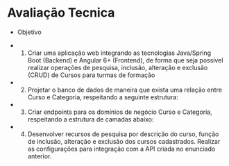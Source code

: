 # Avaliação Tecnica
   * Objetivo
   * 1. Criar uma aplicação web integrando as tecnologias Java/Spring Boot (Backend) e Angular 6+ (Frontend), de forma que seja possível realizar operações de pesquisa, inclusão, alteração e exclusão (CRUD) de Cursos para turmas de formação
    
   * 2. Projetar o banco de dados de maneira que exista uma relação entre Curso e Categoria, respeitando a seguinte estrutura:

   * 3. Criar endpoints para os domínios de negócio Curso e Categoria, respeitando a estrutura de camadas abaixo:

   * 4. Desenvolver recursos de pesquisa por descrição do curso, função de inclusão, alteração e exclusão dos cursos cadastrados. Realizar as configurações para         integração com a API criada no enunciado anterior.
  
